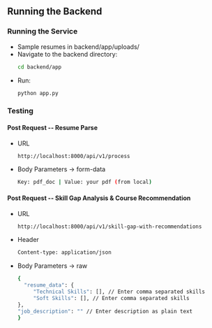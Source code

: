 ## Running the Backend

### Running the Service

- Sample resumes in backend/app/uploads/
- Navigate to the backend directory:
  ```bash
  cd backend/app
- Run:
  ```bash
  python app.py
### Testing
#### Post Request -- Resume Parse
- URL
  ```bash
  http://localhost:8000/api/v1/process
- Body Parameters -> form-data
  ```bash
  Key: pdf_doc | Value: your pdf (from local)

#### Post Request -- Skill Gap Analysis & Course Recommendation
- URL
  ```bash
  http://localhost:8000/api/v1/skill-gap-with-recommendations 
- Header
  ```bash
  Content-type: application/json
- Body Parameters -> raw
  ```bash
  {
    "resume_data": {
       "Technical Skills": [], // Enter comma separated skills
       "Soft Skills": [], // Enter comma separated skills
  },
  "job_description": "" // Enter description as plain text
  }



